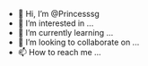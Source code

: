 - 👋 Hi, I’m @Princesssg
- 👀 I’m interested in ...
- 🌱 I’m currently learning ...
- 💞️ I’m looking to collaborate on ...
- 📫 How to reach me ...

<!---
Princesssg/Princesssg is a ✨ special ✨ repository because its `README.md` (this file) appears on your GitHub profile.
You can click the Preview link to take a look at your changes.
--->
